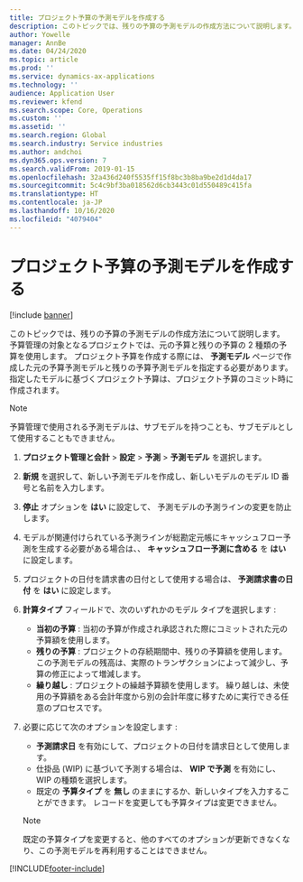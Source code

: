 ```yaml
---
title: プロジェクト予算の予測モデルを作成する
description: このトピックでは、残りの予算の予測モデルの作成方法について説明します。
author: Yowelle
manager: AnnBe
ms.date: 04/24/2020
ms.topic: article
ms.prod: ''
ms.service: dynamics-ax-applications
ms.technology: ''
audience: Application User
ms.reviewer: kfend
ms.search.scope: Core, Operations
ms.custom: ''
ms.assetid: ''
ms.search.region: Global
ms.search.industry: Service industries
ms.author: andchoi
ms.dyn365.ops.version: 7
ms.search.validFrom: 2019-01-15
ms.openlocfilehash: 32a436d240f5535ff15f8bc3b8ba9be2d1d4da17
ms.sourcegitcommit: 5c4c9bf3ba018562d6cb3443c01d550489c415fa
ms.translationtype: HT
ms.contentlocale: ja-JP
ms.lasthandoff: 10/16/2020
ms.locfileid: "4079404"
---
```

# <a name="create-forecast-models-for-project-budgets"></a>プロジェクト予算の予測モデルを作成する 

[!include [banner](../includes/banner.md)]

このトピックでは、残りの予算の予測モデルの作成方法について説明します。 予算管理の対象となるプロジェクトでは、元の予算と残りの予算の 2 種類の予算を使用します。 プロジェクト予算を作成する際には、 **予測モデル** ページで作成した元の予算予測モデルと残りの予算予測モデルを指定する必要があります。 指定したモデルに基づくプロジェクト予算は、プロジェクト予算のコミット時に作成されます。

> [!NOTE]
> 予算管理で使用される予測モデルは、サブモデルを持つことも、サブモデルとして使用することもできません。

1. **プロジェクト管理と会計** > **設定** > **予測**  > **予測モデル** を選択します。
2. **新規** を選択して、新しい予測モデルを作成し、新しいモデルのモデル ID 番号と名前を入力します。 
3. **停止** オプションを **はい** に設定して、 予測モデルの予測ラインの変更を防止します。 
4. モデルが関連付けられている予測ラインが総勘定元帳にキャッシュフロー予測を生成する必要がある場合は、、 **キャッシュフロー予測に含める** を **はい** に設定します。 
5. プロジェクトの日付を請求書の日付として使用する場合は、 **予測請求書の日付** を **はい** に設定します。 
6. **計算タイプ** フィールドで、次のいずれかのモデル タイプを選択します :

   - **当初の予算** : 当初の予算が作成され承認された際にコミットされた元の予算額を使用します。
   - **残りの予算** : プロジェクトの存続期間中、残りの予算額を使用します。 この予測モデルの残高は、実際のトランザクションによって減少し、予算の修正によって増減します。
   - **繰り越し** : プロジェクトの繰越予算額を使用します。 繰り越しは、未使用の予算額をある会計年度から別の会計年度に移すために実行できる任意のプロセスです。

7. 必要に応じて次のオプションを設定します :

   - **予測請求日** を有効にして、プロジェクトの日付を請求日として使用します。
   - 仕掛品 (WIP) に基づいて予測する場合は、 **WIP で予測** を有効にし、WIP の種類を選択します。 
   - 既定の **予算タイプ** を **無し** のままにするか、新しいタイプを入力することができます。 レコードを変更しても予算タイプは変更できません。     
    > [!NOTE]
    > 既定の予算タイプを変更すると、他のすべてのオプションが更新できなくなり、この予測モデルを再利用することはできません。 
   


 



[!INCLUDE[footer-include](../includes/footer-banner.md)]